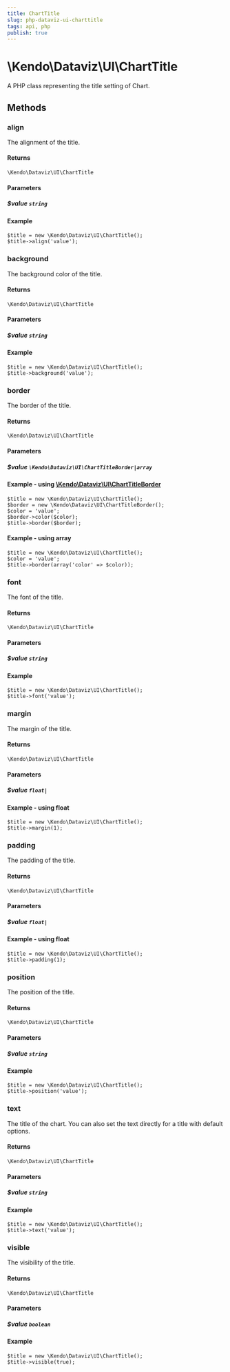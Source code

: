 ```yaml
---
title: ChartTitle
slug: php-dataviz-ui-charttitle
tags: api, php
publish: true
---
```


# \Kendo\Dataviz\UI\ChartTitle

A PHP class representing the title setting of Chart.


## Methods

### align
The alignment of the title.

#### Returns
`\Kendo\Dataviz\UI\ChartTitle`

#### Parameters

##### $value `string`



#### Example 
    $title = new \Kendo\Dataviz\UI\ChartTitle();
    $title->align('value');

### background
The background color of the title.

#### Returns
`\Kendo\Dataviz\UI\ChartTitle`

#### Parameters

##### $value `string`



#### Example 
    $title = new \Kendo\Dataviz\UI\ChartTitle();
    $title->background('value');

### border

The border of the title.

#### Returns
`\Kendo\Dataviz\UI\ChartTitle`

#### Parameters

##### $value `\Kendo\Dataviz\UI\ChartTitleBorder|array`


#### Example - using [\Kendo\Dataviz\UI\ChartTitleBorder](/api/wrappers/php/kendo/dataviz/ui/charttitleborder)

    $title = new \Kendo\Dataviz\UI\ChartTitle();
    $border = new \Kendo\Dataviz\UI\ChartTitleBorder();
    $color = 'value';
    $border->color($color);
    $title->border($border);

#### Example - using array

    $title = new \Kendo\Dataviz\UI\ChartTitle();
    $color = 'value';
    $title->border(array('color' => $color));

### font
The font of the title.

#### Returns
`\Kendo\Dataviz\UI\ChartTitle`

#### Parameters

##### $value `string`



#### Example 
    $title = new \Kendo\Dataviz\UI\ChartTitle();
    $title->font('value');

### margin
The margin of the title.

#### Returns
`\Kendo\Dataviz\UI\ChartTitle`

#### Parameters

##### $value `float|`



#### Example  - using float
    $title = new \Kendo\Dataviz\UI\ChartTitle();
    $title->margin(1);

### padding
The padding of the title.

#### Returns
`\Kendo\Dataviz\UI\ChartTitle`

#### Parameters

##### $value `float|`



#### Example  - using float
    $title = new \Kendo\Dataviz\UI\ChartTitle();
    $title->padding(1);

### position
The position of the title.

#### Returns
`\Kendo\Dataviz\UI\ChartTitle`

#### Parameters

##### $value `string`



#### Example 
    $title = new \Kendo\Dataviz\UI\ChartTitle();
    $title->position('value');

### text
The title of the chart. You can also set the text directly for a title with default options.

#### Returns
`\Kendo\Dataviz\UI\ChartTitle`

#### Parameters

##### $value `string`



#### Example 
    $title = new \Kendo\Dataviz\UI\ChartTitle();
    $title->text('value');

### visible
The visibility of the title.

#### Returns
`\Kendo\Dataviz\UI\ChartTitle`

#### Parameters

##### $value `boolean`



#### Example 
    $title = new \Kendo\Dataviz\UI\ChartTitle();
    $title->visible(true);

